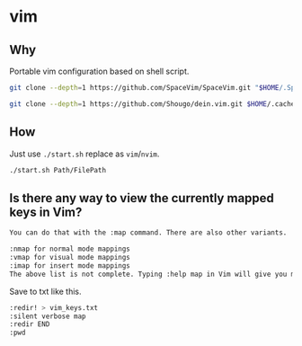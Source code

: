 # vim

## Why
Portable vim configuration based on shell script.
```bash
git clone --depth=1 https://github.com/SpaceVim/SpaceVim.git "$HOME/.SpaceVim"

git clone --depth=1 https://github.com/Shougo/dein.vim.git $HOME/.cache/vimfiles/repos/github.com/Shougo/dein.vim
```

## How
Just use `./start.sh` replace as `vim`/`nvim`.
```bash
./start.sh Path/FilePath
```

## Is there any way to view the currently mapped keys in Vim?
```bash
You can do that with the :map command. There are also other variants.

:nmap for normal mode mappings
:vmap for visual mode mappings
:imap for insert mode mappings
The above list is not complete. Typing :help map in Vim will give you more info.
```

Save to txt like this.
```bash
:redir! > vim_keys.txt
:silent verbose map
:redir END
:pwd
```

